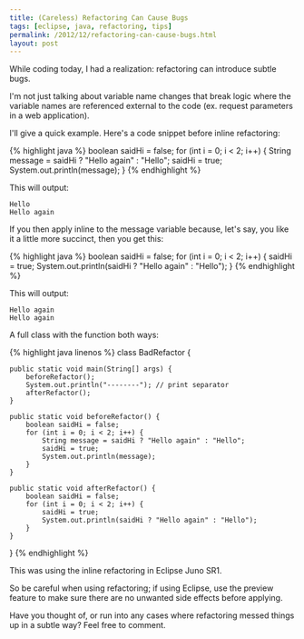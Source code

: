 ```yaml
---
title: (Careless) Refactoring Can Cause Bugs
tags: [eclipse, java, refactoring, tips]
permalink: /2012/12/refactoring-can-cause-bugs.html
layout: post
---
```

While coding today, I had a realization: refactoring can introduce subtle bugs.

I'm not just talking about variable name changes that break logic where the
variable names are referenced external to the code (ex. request parameters in a
web application).

I'll give a quick example. Here's a code snippet before inline refactoring:

{% highlight java %}
boolean saidHi = false;
for (int i = 0; i < 2; i++) {
    String message = saidHi ? "Hello again" : "Hello";
    saidHi = true;
    System.out.println(message);
}
{% endhighlight %}

This will output:

    Hello
    Hello again

If you then apply inline to the message variable because, let's say, you like
it a little more succinct, then you get this:

{% highlight java %}
boolean saidHi = false;
for (int i = 0; i < 2; i++) {
    saidHi = true;
    System.out.println(saidHi ? "Hello again" : "Hello");
}
{% endhighlight %}

This will output:

    Hello again
    Hello again

A full class with the function both ways:

{% highlight java linenos %}
class BadRefactor {

    public static void main(String[] args) {
        beforeRefactor();
        System.out.println("--------"); // print separator
        afterRefactor();
    }

    public static void beforeRefactor() {
        boolean saidHi = false;
        for (int i = 0; i < 2; i++) {
            String message = saidHi ? "Hello again" : "Hello";
            saidHi = true;
            System.out.println(message);
        }
    }

    public static void afterRefactor() {
        boolean saidHi = false;
        for (int i = 0; i < 2; i++) {
            saidHi = true;
            System.out.println(saidHi ? "Hello again" : "Hello");
        }
    }
}
{% endhighlight %}

This was using the inline refactoring in Eclipse Juno SR1.

So be careful when using refactoring; if using Eclipse, use the preview feature
to make sure there are no unwanted side effects before applying.

Have you thought of, or run into any cases where refactoring messed things up
in a subtle way? Feel free to comment.
